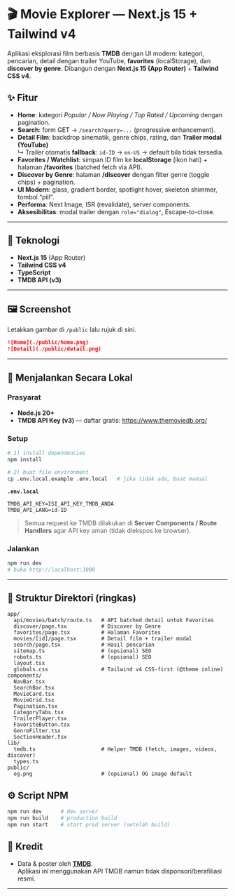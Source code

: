 # 🎬 Movie Explorer — Next.js 15 + Tailwind v4

Aplikasi eksplorasi film berbasis **TMDB** dengan UI modern: kategori, pencarian, detail dengan trailer YouTube, **favorites** (localStorage), dan **discover by genre**. Dibangun dengan **Next.js 15 (App Router)** + **Tailwind CSS v4**.

## ✨ Fitur

- **Home**: kategori *Popular / Now Playing / Top Rated / Upcoming* dengan pagination.
- **Search**: form GET → `/search?query=...` (progressive enhancement).
- **Detail Film**: backdrop sinematik, genre chips, rating, dan **Trailer modal (YouTube)**  
  ↳ Trailer otomatis **fallback**: `id-ID` → `en-US` → default bila tidak tersedia.
- **Favorites / Watchlist**: simpan ID film ke **localStorage** (ikon hati) + halaman **/favorites** (batched fetch via API).
- **Discover by Genre**: halaman **/discover** dengan filter genre (toggle chips) + pagination.
- **UI Modern**: glass, gradient border, spotlight hover, skeleton shimmer, tombol “pill”.
- **Performa**: Next Image, ISR (revalidate), server components.
- **Aksesibilitas**: modal trailer dengan `role="dialog"`, Escape-to-close.

---

## 🧱 Teknologi

- **Next.js 15** (App Router)
- **Tailwind CSS v4**
- **TypeScript**
- **TMDB API (v3)**

---

## 🖼️ Screenshot

Letakkan gambar di `/public` lalu rujuk di sini.

```md
![Home](./public/home.png)
![Detail](./public/detail.png)
```

---

## 🚀 Menjalankan Secara Lokal

### Prasyarat
- **Node.js 20+**
- **TMDB API Key (v3)** — daftar gratis: https://www.themoviedb.org/

### Setup
```bash
# 1) install dependencies
npm install

# 2) buat file environment
cp .env.local.example .env.local   # jika tidak ada, buat manual
```

**`.env.local`**
```env
TMDB_API_KEY=ISI_API_KEY_TMDB_ANDA
TMDB_API_LANG=id-ID
```

> Semua request ke TMDB dilakukan di **Server Components / Route Handlers** agar API key aman (tidak diekspos ke browser).

### Jalankan
```bash
npm run dev
# buka http://localhost:3000
```

---

## 📁 Struktur Direktori (ringkas)

```
app/
  api/movies/batch/route.ts   # API batched detail untuk Favorites
  discover/page.tsx           # Discover by Genre
  favorites/page.tsx          # Halaman Favorites
  movies/[id]/page.tsx        # Detail film + trailer modal
  search/page.tsx             # Hasil pencarian
  sitemap.ts                  # (opsional) SEO
  robots.ts                   # (opsional) SEO
  layout.tsx
  globals.css                 # Tailwind v4 CSS-first (@theme inline)
components/
  NavBar.tsx
  SearchBar.tsx
  MovieCard.tsx
  MovieGrid.tsx
  Pagination.tsx
  CategoryTabs.tsx
  TrailerPlayer.tsx
  FavoriteButton.tsx
  GenreFilter.tsx
  SectionHeader.tsx
lib/
  tmdb.ts                     # Helper TMDB (fetch, images, videos, discover)
  types.ts
public/
  og.png                      # (opsional) OG image default
```

## ⚙️ Script NPM

```bash
npm run dev      # dev server
npm run build    # production build
npm run start    # start prod server (setelah build)
```

## 🙏 Kredit

- Data & poster oleh **[TMDB](https://www.themoviedb.org/)**.  
  Aplikasi ini menggunakan API TMDB namun tidak disponsori/berafiliasi resmi.

---
